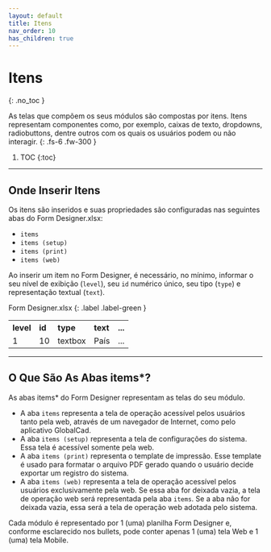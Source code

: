 ```yaml
---
layout: default
title: Itens
nav_order: 10
has_children: true
---
```


# Itens
{: .no_toc }


As telas que compõem os seus módulos são compostas por itens. Itens representam componentes como, por exemplo, caixas de texto, dropdowns, radiobuttons, dentre outros com os quais os usuários podem ou não interagir.
{: .fs-6 .fw-300 }

1. TOC
{:toc}

---

## Onde Inserir Itens

Os itens são inseridos e suas propriedades são configuradas nas seguintes abas do Form Designer.xlsx:

- `items`
- `items (setup)`
- `items (print)`
- `items (web)`

Ao inserir um item no Form Designer, é necessário, no mínimo, informar o seu nível de exibição (`level`), seu `id` numérico único, seu tipo (`type`) e representação textual (`text`).

Form Designer.xlsx
{: .label .label-green }

<table>
  <tr>
    <th style="text-align:left">level</th>
    <th style="text-align:left">id</th>
    <th style="text-align:left">type</th>
    <th style="text-align:left">text</th>
    <th style="text-align:left">...</th>
  </tr>
  <tr>
    <td>1</td>
    <td>10</td>
    <td>textbox</td>
    <td>País</td>
    <td>...</td>
  </tr>
</table>

---

## O Que São As Abas items*?

As abas items* do Form Designer representam as telas do seu módulo.

- A aba `items` representa a tela de operação acessível pelos usuários tanto pela web, através de um navegador de Internet, como pelo aplicativo GlobalCad.
- A aba `items (setup)` representa a tela de configurações do sistema. Essa tela é acessível somente pela web.
- A aba `items (print)` representa o template de impressão. Esse template é usado para formatar o arquivo PDF gerado quando o usuário decide exportar um registro do sistema.
- A aba `items (web)` representa a tela de operação acessível pelos usuários exclusivamente pela web. Se essa aba for deixada vazia, a tela de operação web será representada pela aba `items`. Se a aba não for deixada vazia, essa será a tela de operação web adotada pelo sistema.

Cada módulo é representado por 1 (uma) planilha Form Designer e, conforme esclarecido nos bullets, pode conter apenas 1 (uma) tela Web e 1 (uma) tela Mobile.
